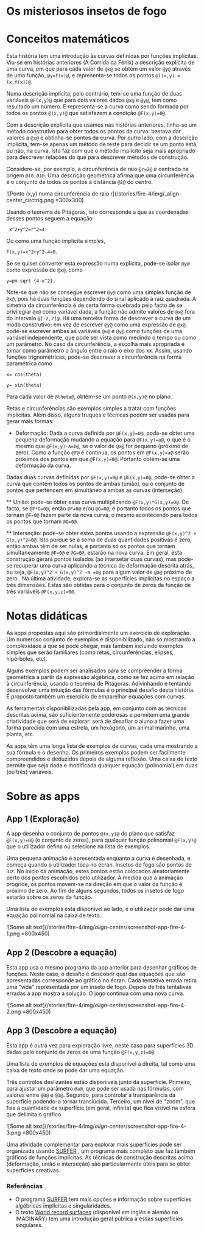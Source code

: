 Os misteriosos insetos de fogo
==============================

# Conceitos matemáticos
Esta história tem uma introdução às curvas definidas por funções implícitas. Viu-se em histórias anteriores (A Corrida da Fénix) a descrição explícita de uma curva, em que para cada valor de `@x@` se obtém um valor `@y@` através de uma função, `@y=f(x)@`, e representa-se todos os pontos `@((x,y) = (x,f(x))@`.

Numa descrição implícita, pelo contrário, tem-se uma função de duas variáveis `@F(x,y)@` que para dois valores dados `@x@` e `@y@`, tem como resultado um número. E representa-se a curva como sendo formada por todos os pontos `@(x,y)@` que satisfazem a condição `@F(x,y)=0@`.

Com a descrição explícita que usamos nas histórias anteriores, tinha-se um método construtivo para obter todos os pontos da curva: bastava dar valores a `@x@` e obtinha-se pontos da curva. Por outro lado, com a descrição implícita, tem-se apenas um método de teste para decidir se um ponto está, ou não, na curva. Isto faz com que o método implícito seja mais apropriado para descrever relações do que para descrever métodos de construção.

Considere-se, por exemplo, a circunferência de raio `@r=2@` e centrado na origem `@(0,0)@`. Uma descrição geométrica afirma que uma circunferência é o conjunto de todos os pontos à distância `@2@` do centro.

![Ponto (x,y) numa circunferência de raio r](/stories/fire-4/img/_align-center_circtrig.png =300x300)

Usando o teorema de Pitágoras, isto corresponde a que as coordenadas desses pontos seguem a equação

```AsciiMath
 x^2+y^2=r^2=4
 ```

Ou como uma função implícita simples,
```AsciiMath
F(x,y)=x^2+y^2-4=0.
```
Se se quiser converter esta expressão numa explícita, pode-se isolar `@y@` como expressão de `@x@`, como
```AsciiMath
y=pm sqrt {4-x^2}.
```
Note-se que não se consegue escrever `@y@` como uma simples função de `@x@`, pois há duas funções dependendo do sinal aplicado à raiz quadrada. A simetria da circunferência é de certa forma quebrada pelo facto de se privilegiar `@x@` como variável dada, a função não admite valores de `@x@` fora do intervalo `@[-2,2]@`.
Há uma terceira forma de descrever a curva de um modo construtivo: em vez de escrever `@y@` como uma expressão de `@x@`, pode-se escrever ambas as variáveis `@x@` e `@y@` como funções de uma variável independente, que pode ser vista como medindo o tempo ou como um parâmetro. No caso da circunferência, a escolha mais apropriada é tomar como parâmetro o ângulo entre o raio o eixo dos xx. Assim, usando funções trignométricas, pode-se descrever a circunferência na forma paramétrica como
```AsciiMath
x= cos(theta)

y= sin(theta)
```

Para cada valor de `@theta@`, obtém-se um ponto `@(x,y)@` no plano.

Retas e circunferências são exemplos simples a tratar com funções implícitas. Além disso, alguns truques e técnicas podem ser usadas para gerar mais formas:

* Deformação: Dada a curva definida por `@F(x,y)=0@`, pode-se obter uma pequena deformação mudando a equação para `@F(x,y)=a@`, o que é o mesmo que `@F(x,y)-a=0@`, se o valor de `@a@` for pequeno (próximo de zero). Como a função `@F@` é contínua, os pontos em `@F(x,y)=a@` serão próximos dos pontos em que `@F(x,y)=0@`. Portanto obtém-se uma deformação da curva.

Dadas duas curvas definidas por `@F(x,y)=0@` e `@G(x,y)=0@`, pode-se obter a curva que contém todos os pontos de ambas (união), ou o conjunto de pontos que pertencem em simultâneo a ambas as curvas (interseção).

** União: pode-se obter essa curva multiplicando `@F(x,y)*G(x,y)=0@`. De facto, se `@F*G=0@`, então `@F=0@` e/ou `@G=0@`, e portanto todos os pontos que tornam `@F=0@` fazem parte da nova curva, o mesmo acontecendo para todos os pontos que tornam `@G=0@`.

** Interseção: pode-se obter estes pontos usando a expressão `@F(x,y)^2 + G(x,y)^2=0@`. Isto porque se a soma de duas quantidades positivas é zero, então ambas têm de ser nulas, e portanto só os pontos que tornam simultaneamente `@F=0@` e `@G=0@`, estarão na nova curva. Em geral, esta construção gerará pontos isolados (ao intersetar duas curvas), mas pode-se recuperar uma curva aplicando a técnica de deformação descrita atrás, ou seja, `@F(x,y)^2 + G(x,y)^2 -a =0@` para algum valor de `@a@` próximo de zero
.
Na última atividade, explora-se as superfícies implícitas no espaço a três dimensões. Estas são obtidas para o conjunto de zeros da função de três variáveis `@F(x,y,z)=0@`.


# Notas didáticas
As apps propostas aqui são primordialmente um exercício de exploração. Um numeroso conjunto de exemplos é disponibilizado, não só mostrando a complexidade a que se pode chegar, mas também incluindo exemplos simples que serão familiares (como retas, circunferências, elipses, hipérboles, etc).

Alguns exemplos podem ser analisados para se compreender a forma geométrica a partir da expressão algébrica, como se fez acima em relação à circunferência, usando o teorema de Pitágoras. Adivinhando e tentando desenvolver uma intuição das fórmulas é o principal desafio desta história. É proposto também um exercício de emparelhar equações com curvas.

As ferramentas disponibilizadas pela app, em conjunto com as técnicas descritas acima, são suficientemente poderosas e permitem uma grande criatividade que será de explorar: será de desafiar o aluno a fazer uma forma parecida com uma estrela, um hexágono, um animal marinho, uma planta, etc.

As apps têm uma longa lista de exemplos de curvas, cada uma mostrando a sua fórmula e o desenho. Os primeiros exemplos podem ser facilmente compreendidos e deduzidos depois de alguma reflexão. Uma caixa de texto permite que seja dada e modificada qualquer equação (polinomial) em duas (ou três) variáveis.

# Sobre as apps

## App 1 (Exploração)
A app desenha o conjunto de pontos `@(x,y)@` do plano que satisfaz `@F(x,y)=0@` (o conjunto de zeros), para qualquer função polinomial `@F(x,y)@` que o utilizador defina ou selecione na lista de exemplos.

Uma pequena animação é apresentada enquanto a curva é desenhada, e começa quando o utilizador toca no écran. Insetos de fogo são pontos de luz. No início da animação, estes pontos estão colocados aleatoriamente perto dos pontos escolhidos pelo utilizador. À medida que a animação progride, os pontos movem-se na direção em que o valor da função é próximo de zero. Ao fim de alguns segundos, todos os insetos de fogo estarão sobre os zeros da função.

Uma lista de exemplos está disponível ao lado, e o utilizador pode dar uma equação polinomial na caixa de texto.

![Some alt text](/stories/fire-4/img/_align-center_/screenshot-app-fire-4-1.png =800x450)

## App 2 (Descobre a equação)
Esta app usa o mesmo programa da app anterior para desenhar gráficos de funções. Neste caso, o desafio é descobrir qual das equações que são apresentadas corresponde ao gráfico no écran. Cada tentativa errada retira uma "vida" representada por um inseto de fogo. Depois de três tentativas erradas a app mostra a solução. O jogo continua com uma nova curva.

![Some alt text](/stories/fire-4/img/_align-center_/screenshot-app-fire-4-2.png =800x450)

## App 3 (Descobre a equação)
Esta app é outra vez para exploração livre, neste caso para superfícies 3D dadas pelo conjunto de zeros de uma função `@F(x,y,z)=0@`.

Uma lista de exemplos de equações está disponível à direita, tal como uma caixa de texto onde se pode dar uma equação.

Três controlos deslizantes estão disponíveis junto da superfície. Primeiro, para ajustar um parâmetro `@a@`, que pode ser usada nas fórmulas, com valores entre `@0@` e `@1@`. Segundo, para controlar a transparência da superfície podendo-a tornar translúcida. Terceiro, um nível de "zoom", que fixa a quantidade da superfície (em geral, infinita) que fica visível na esfera que delimita o gráfico.

![Some alt text](/stories/fire-4/img/_align-center_/screenshot-app-fire-4-3.png =800x450)

Uma atividade complementar para explorar mais superfícies pode ser organizada usando 
[SURFER](https://imaginary.org/program/surfer)
, um programa mais completo que faz também gráficos de funções implícitas. As técnicas de construção descritas acima (deformação, união e interseção) são particularmente úteis para se obter superfícies creativas.

### Referências
*  O programa 
[SURFER](https://imaginary.org/program/surfer) 
 tem mais opções e informação sobre superfícies algébricas implícitas e singularidades.
* O texto 
 [World record surfaces](https://imaginary.org/background-material/world-record-surfaces)
  (disponível em inglês e alemão no IMAGINARY) tem uma introdução geral pública a essas superfícies singulares.

